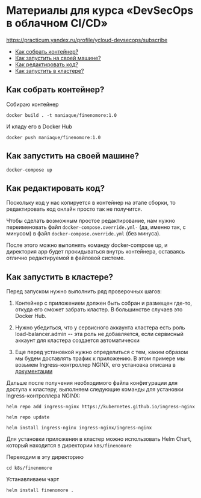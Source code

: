 # Материалы для курса «DevSecOps в облачном CI/CD»

https://practicum.yandex.ru/profile/ycloud-devsecops/subscribe

* [Как собрать контейнер?](#build)
* [Как запустить на своей машине?](#runlocal)
* [Как редактировать код?](#edit)
* [Как запустить в кластере?](#runcluster)

## Как собрать контейнер? <a id="build"/></a>

Собираю контейнер
```
docker build . -t maniaque/finenomore:1.0
```

И кладу его в Docker Hub
```
docker push maniaque/finenomore:1.0
```

## Как запустить на своей машине? <a id="runlocal"/></a>

```
docker-compose up
```

## Как редактировать код? <a id="edit"/></a>

Поскольку код у нас копируется в контейнер на этапе сборки, то редактировать код онлайн просто так не получится.

Чтобы сделать возможным простое редактирование, нам нужно переименовать файл `docker-compose.override.yml-` (да, именно так, с минусом) в файл `docker-compose.override.yml` (без минуса).

После этого можно выполнять команду docker-compose up, и директория app будет прокидываться внутрь контейнера, оставаясь отлично редактируемой в файловой системе.

## Как запустить в кластере? <a id="runcluster"/></a>

Перед запуском нужно выполнить ряд проверочных шагов:

1. Контейнер с приложением должен быть собран и размещен где-то, откуда его сможет забрать кластер. В большинстве случаев это Docker Hub.

2. Нужно убедиться, что у сервисного аккаунта кластера есть роль load-balancer.admin -- эта роль не добавляется, если сервисный аккаунт для кластера создается автоматически

3. Еще перед установкой нужно определиться с тем, каким образом мы будем доставлять трафик к приложению. В этом примере мы возьмем Ingress-контроллер NGINX, его установка описана в [документации](https://cloud.yandex.ru/docs/managed-kubernetes/tutorials/ingress-cert-manager)

Дальше после получения необходимого файла конфигурации для доступа к кластеру, выполняем следующие команды для установки Ingress-контроллера NGINX:

```
helm repo add ingress-nginx https://kubernetes.github.io/ingress-nginx

helm repo update

helm install ingress-nginx ingress-nginx/ingress-nginx
```

Для установки приложения в кластер можно использовать Helm Chart, который находится в директории `k8s/finenomore`

Переходим в эту директорию

```
cd k8s/finenomore
```

Устанавливаем чарт

```
helm install finenomore .
```







